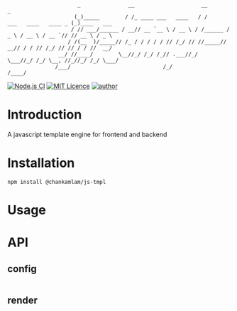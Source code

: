 ```ascii
                      _               __                     __                            _            
                     (_)_____        / /_ ____ ___   ____   / /       ___   ____   ____ _ (_)____   ___ 
                    / // ___/______ / __// __ `__ \ / __ \ / /______ / _ \ / __ \ / __ `// // __ \ / _ \
                   / /(__  )/_____// /_ / / / / / // /_/ // //_____//  __// / / // /_/ // // / / //  __/
                __/ //____/        \__//_/ /_/ /_// .___//_/        \___//_/ /_/ \__, //_//_/ /_/ \___/ 
               /___/                             /_/                            /____/                  

```
[![Node.js CI](https://github.com/chankamlam/js-tmpl/actions/workflows/node.js.yml/badge.svg)](https://github.com/chankamlam/js-tmpl/actions/workflows/node.js.yml)
[![MIT Licence](https://badges.frapsoft.com/os/mit/mit.svg?v=103)](https://opensource.org/licenses/mit-license.php)
[![author](https://img.shields.io/badge/author-chankamlam-blue.svg)](https://github.com/chankamlam)

# Introduction
A javascript template engine for frontend and backend
# Installation
```
npm install @chankamlam/js-tmpl
```
# Usage
# API
## config
```

```
## render
```
```
